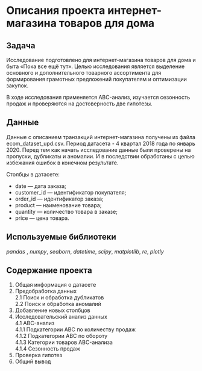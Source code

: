 # Описания проекта интернет-магазина товаров для дома

## Задача

Исследование подготовлено для интернет-магазина товаров для дома и быта «Пока все ещё тут». Целью исследования является выделение основного и дополнительного товарного ассортимента для формирования грамотных предложений покупателям и оптимизации закупок.

В ходе исследования применяется ABC-анализ, изучается сезонность продаж и проверяются на достоверность две гипотезы.

## Данные

Данные с описанием транзакций интернет-магазина получены из файла ecom_dataset_upd.csv. Период датасета - 4 квартал 2018 года по январь 2020. Перед тем как начать исследование данные были проверены на пропуски, дубликаты и аномалии. И в последствии обработаны с целью избежания ошибок в конечном результате.

Столбцы в датасете:

- date — дата заказа;
- customer_id — идентификатор покупателя;
- order_id — идентификатор заказа;
- product — наименование товара;
- quantity — количество товара в заказе;
- price — цена товара.

## Используемые библиотеки
*pandas* , *numpy*, *seaborn*, *datetime*, *scipy*, *matplotlib*, *re*, *plotly*

## Содержание проекта
1.  Общая информация о датасете  
2.  Предобработка данных  
   2.1  Поиск и обработка дубликатов  
   2.2  Поиск и обработка аномалий  
3.  Добавление новых столбцов  
4.  Исследовательский анализ данных  
   4.1  ABC-анализ  
         4.1.1  Подкатегории ABC по количеству продаж  
         4.1.2  Подкатегории ABC по обороту  
         4.1.3  Категории товаров ABC-анализа  
         4.1.4  Сезонность продаж  
5.  Проверка гипотез  
6.  Общий вывод  